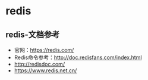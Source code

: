 # redis

## redis-文档参考

- 官网：https://redis.com/
- Redis命令参考：http://doc.redisfans.com/index.html
- http://redisdoc.com/
- https://www.redis.net.cn/